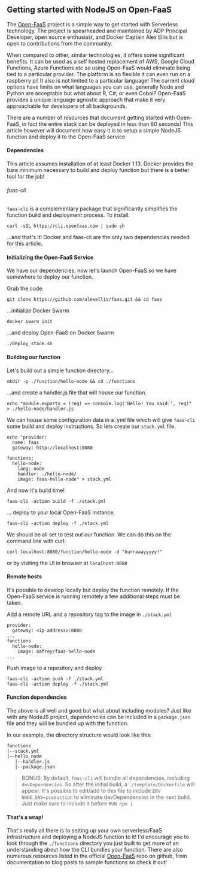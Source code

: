 ## Getting started with NodeJS on Open-FaaS

The [Open-FaaS](https://github.com/alexellis/faas) project is a simple way to get started with Serverless
technology. The project is spearheaded and maintained by ADP Principal Developer, open source enthusiast, and Docker Captain Alex Ellis but is open to contributions from the community.

When compared to other, similar technologies, it offers some significant
benefits. It can be used as a self hosted replacement of AWS, Google Cloud
Functions, Azure Functions etc so using Open-FaaS would eliminate being
tied to a particular provider. The platform is so flexible it can even
run on a raspberry pi! It also is not limited to a particular language!
The current cloud options have limits on what languages you can use,
generally Node and Python are acceptable but what about R, C#, or even
Cobol? Open-FaaS provides a unique language agnostic approach that make
it very approachable for developers of all backgrounds.

There are a number of resources that document getting started with
Open-FaaS, in fact the entire stack can be deployed in less than 60
seconds! This article however will document how easy it is to setup a
simple NodeJS function and deploy it to the Open-FaaS service

#### Dependencies

This article assumes installation of at least Docker 1.13. Docker
provides the bare minimum necessary to build and deploy function but
there is a better tool for the job!

###### faas-cli

`faas-cli` is a complementary package that significantly simplifies the
function build and deployment process. To install:
```
curl -sSL https://cli.openfaas.com | sudo sh
```

...and that's it! Docker and faas-cli are the only two
dependencies needed for this article.

#### Initializing the Open-FaaS Service

We have our dependencies, now let's launch Open-FaaS so we have
somewhere to deploy our function.

Grab the code:
```
git clone https://github.com/alexellis/faas.git && cd faas
```

...initialize Docker Swarm
```
docker swarm init
```

...and deploy Open-FaaS on Docker Swarm
```
./deploy_stack.sh
```

#### Building our function

Let's build out a simple function directory...
```
mkdir -p ./function/hello-node && cd ./functions
```

...and create a handler.js file that will house our function.
```
echo "module.exports = (req) => console.log('Hello! You said:', req)" > ./hello-node/handler.js
```

We can house some configuration data in a .yml file which will give
`faas-cli` some build and deploy instructions. So lets create our
`stack.yml` file.
```
echo "provider:
  name: faas
  gateway: http://localhost:8080

functions:
  hello-node:
    lang: node
    handler: ./hello-node/
    image: faas-hello-node" > stack.yml
```

And now it's build time!
```
faas-cli -action build -f ./stack.yml
```

... deploy to your local Open-FaaS instance.
```
faas-cli -action deploy -f ./stack.yml
```

We should be all set to test out our function. We can do this on the
command line with curl:
```
curl localhost:8080/function/hello-node -d "hurraaayyyyy!"
```

or by visiting the UI in browser at `localhost:8080`

#### Remote hosts

It's possible to develop locally but deploy the function remotely. If
the Open-FaaS service is running remotely a few additional steps must be
taken.

Add a remote URL and a repository tag to the image in `./stack.yml`
```
provider:
  gateway: <ip-address>:8080
...
functions
  hello-node:
    image: aafrey/faas-hello-node
...
```

Push image to a repository and deploy
```
faas-cli -action push -f ./stack.yml
faas-cli -action deploy -f ./stack.yml
```

#### Function dependencies

The above is all well and good but what about including modules? Just
like with any NodeJS project, dependencies can be included in a
`package.json` file and they will be bundled up with the function.

In our example, the directory structure would look like this:
```
functions
|--stack.yml
|--hello_node
   |--handler.js
   |--package.json
```
> BONUS: By default, `faas-cli` will bundle all dependencies, including `devDependencies`. So after the initial build, a `./template/Dockerfile` will appear. It's possible to edit/add to this file to include `ENV NODE_ENV=production` to eliminate devDependencies in the next build. Just make sure to include it before `RUN npm i`

#### That's a wrap!

That's really all there is to setting up your own serverless/FaaS
infrastructure and deploying a NodeJS function to it! I'd encourage
you to look through the `./functions` directory you just built to
get more of an understanding about how the CLI bundles your function.
There are also numerous resources listed in the official
[Open-FaaS](https://github.com/alexellis.com/faas)
repo on github, from documentation to blog posts to sample functions
so check it out!


